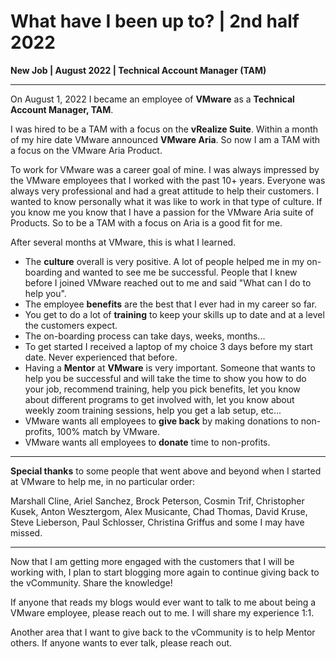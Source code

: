 # What have I been up to? | 2nd half 2022


**New Job | August 2022 | Technical Account Manager (TAM)**

---

<!--more-->

On August 1, 2022 I became an employee of **VMware** as a **Technical Account Manager, TAM**.  

I was hired to be a TAM with a focus on the **vRealize Suite**. Within a month of my hire date VMware announced **VMware Aria**. So now I am a TAM with a focus on the VMware Aria Product.

To work for VMware was a career goal of mine. I was always impressed by the VMware employees that I worked with the past 10+ years. Everyone was always very professional and had a great attitude to help their customers. I wanted to know personally what it was like to work in that type of culture. If you know me you know that I have a passion for the VMware Aria suite of Products. So to be a TAM with a focus on Aria is a good fit for me.

After several months at VMware, this is what I learned.

* The **culture** overall is very positive. A lot of people helped me in my on-boarding and wanted to see me be successful. People that I knew before I joined VMware reached out to me and said "What can I do to help you".
* The employee **benefits** are the best that I ever had in my career so far.
* You get to do a lot of **training** to keep your skills up to date and at a level the customers expect.
* The on-boarding process can take days, weeks, months...
* To get started I received a laptop of my choice 3 days before my start date. Never experienced that before.
* Having a **Mentor** at **VMware** is very important. Someone that wants to help you be successful and will take the time to show you how to do your job, recommend training, help you pick benefits, let you know about different programs to get involved with, let you know about weekly zoom training sessions, help you get a lab setup, etc...
* VMware wants all employees to **give back** by making donations to non-profits, 100% match by VMware.
* VMware wants all employees to **donate** time to non-profits. 

---

**Special thanks** to some people that went above and beyond when I started at VMware to help me, in no particular order:

Marshall Cline, Ariel Sanchez, Brock Peterson, Cosmin Trif, Christopher Kusek, Anton Wesztergom, Alex Musicante, Chad Thomas, David Kruse, Steve Lieberson, Paul Schlosser, Christina Griffus and some I may have missed.

---

Now that I am getting more engaged with the customers that I will be working with, I plan to start blogging more again to continue giving back to the vCommunity. Share the knowledge!

If anyone that reads my blogs would ever want to talk to me about being a VMware employee, please reach out to me. I will share my experience 1:1. 

Another area that I want to give back to the vCommunity is to help Mentor others. If anyone wants to ever talk, please reach out.


